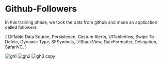# Github-Followers
In this training phase, we took the data from github and made an application called followers.

{
  Diffable Data Source,
  Persistence,
  Costum Alerts,
  UITableView,
  Swipe To Delete,
  Dynamic Type,
  SFSymbols,
  UIStackView,
  DateFormatter,
  Delegation,
  SafariVC,
 }
 
![gh1](https://user-images.githubusercontent.com/103661354/181826948-d02589e4-6f79-4bf0-adff-f3eb5d41db31.jpg)
![gh2](https://user-images.githubusercontent.com/103661354/181826965-03cbfc69-ed0f-4c7b-87fe-d5b537049b85.jpg)
![gh3 copy](https://user-images.githubusercontent.com/103661354/181826970-af11ec3e-eae0-4680-94aa-54e2cf613e7d.jpg)
